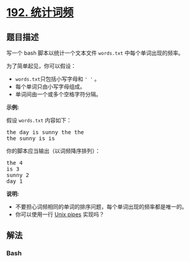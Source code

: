 # [192. 统计词频](https://leetcode-cn.com/problems/word-frequency)



## 题目描述

<!-- 这里写题目描述 -->

<p>写一个 bash 脚本以统计一个文本文件&nbsp;<code>words.txt</code>&nbsp;中每个单词出现的频率。</p>

<p>为了简单起见，你可以假设：</p>

<ul>
	<li><code>words.txt</code>只包括小写字母和&nbsp;<code>&#39; &#39;</code>&nbsp;。</li>
	<li>每个单词只由小写字母组成。</li>
	<li>单词间由一个或多个空格字符分隔。</li>
</ul>

<p><strong>示例:</strong></p>

<p>假设 <code>words.txt</code> 内容如下：</p>

<pre>the day is sunny the the
the sunny is is
</pre>

<p>你的脚本应当输出（以词频降序排列）：</p>

<pre>the 4
is 3
sunny 2
day 1
</pre>

<p><strong>说明:</strong></p>

<ul>
	<li>不要担心词频相同的单词的排序问题，每个单词出现的频率都是唯一的。</li>
	<li>你可以使用一行&nbsp;<a href="http://tldp.org/HOWTO/Bash-Prog-Intro-HOWTO-4.html">Unix pipes</a>&nbsp;实现吗？</li>
</ul>


## 解法

<!-- 这里可写通用的实现逻辑 -->

<!-- tabs:start -->

### **Bash**

<!-- 这里可写当前语言的特殊实现逻辑 -->

```bash

```

<!-- tabs:end -->
